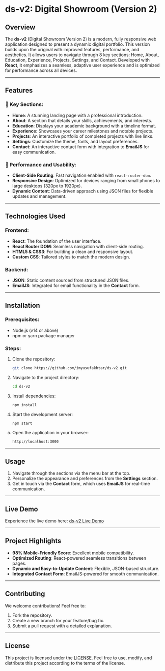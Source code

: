 # ds-v2: Digital Showroom (Version 2)

## Overview

The **ds-v2** (Digital Showroom Version 2) is a modern, fully responsive web application designed to present a dynamic digital portfolio. This version builds upon the original with improved features, performance, and aesthetics. It allows users to navigate through 8 key sections: Home, About, Education, Experience, Projects, Settings, and Contact. Developed with **React**, it emphasizes a seamless, adaptive user experience and is optimized for performance across all devices.

---

## Features

### 🔹 Key Sections:
- **Home**: A stunning landing page with a professional introduction.
- **About**: A section that details your skills, achievements, and interests.
- **Education**: Displays your academic background with a timeline format.
- **Experience**: Showcases your career milestones and notable projects.
- **Projects**: An interactive portfolio of completed projects with live links.
- **Settings**: Customize the theme, fonts, and layout preferences.
- **Contact**: An interactive contact form with integration to **EmailJS** for easy communication.

### 🔹 Performance and Usability:
- **Client-Side Routing**: Fast navigation enabled with `react-router-dom`.
- **Responsive Design**: Optimized for devices ranging from small phones to large desktops (320px to 1920px).
- **Dynamic Content**: Data-driven approach using JSON files for flexible updates and management.

---

## Technologies Used

### Frontend:
- **React**: The foundation of the user interface.
- **React Router DOM**: Seamless navigation with client-side routing.
- **HTML5 & CSS3**: For building a clean and responsive layout.
- **Custom CSS**: Tailored styles to match the modern design.

### Backend:
- **JSON**: Static content sourced from structured JSON files.
- **EmailJS**: Integrated for email functionality in the **Contact** form.

---

## Installation

### Prerequisites:
- Node.js (v14 or above)
- npm or yarn package manager

### Steps:
1. Clone the repository:
   ```bash
   git clone https://github.com/imyusufakhtar/ds-v2.git
   ```

2. Navigate to the project directory:
   ```bash
   cd ds-v2
   ```

3. Install dependencies:
   ```bash
   npm install
   ```

4. Start the development server:
   ```bash
   npm start
   ```

5. Open the application in your browser:
   ```
   http://localhost:3000
   ```

---

## Usage

1. Navigate through the sections via the menu bar at the top.
2. Personalize the appearance and preferences from the **Settings** section.
3. Get in touch via the **Contact** form, which uses **EmailJS** for real-time communication.

---

## Live Demo

Experience the live demo here: [ds-v2 Live Demo](https://md-yusuf.netlify.app/)

---

## Project Highlights

- **98% Mobile-Friendly Score**: Excellent mobile compatibility.
- **Optimized Routing**: React-powered seamless transitions between pages.
- **Dynamic and Easy-to-Update Content**: Flexible, JSON-based structure.
- **Integrated Contact Form**: EmailJS-powered for smooth communication.

---

## Contributing

We welcome contributions! Feel free to:
1. Fork the repository.
2. Create a new branch for your feature/bug fix.
3. Submit a pull request with a detailed explanation.

---

## License

This project is licensed under the [LICENSE](LICENSE). Feel free to use, modify, and distribute this project according to the terms of the license.
